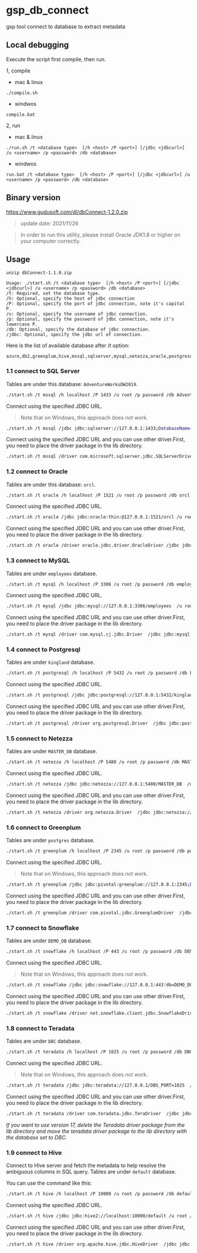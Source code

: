 # gsp_db_connect
gsp tool connect to database to extract metadata

## Local debugging
Execute the script first compile, then run.

1, compile
- mac & linux
```
./compile.sh
```
- windwos
```
compile.bat
```

2, run
- mac & linux
```
./run.sh /t <database type>  [/h <host> /P <port>] [/jdbc <jdbcurl>] /u <username> /p <password> /db <database>
```
- windwos
```
run.bat /t <database type>  [/h <host> /P <port>] [/jdbc <jdbcurl>] /u <username> /p <password> /db <database>
```

## Binary version
https://www.gudusoft.com/dl/dbConnect-1.2.0.zip

> update date: 2021/11/26

> In order to run this utility, please install Oracle JDK1.8 or higher on your computer correctly.

## Usage
```
unzip dbConnect-1.1.0.zip

Usage: ./start.sh /t <database type>  [/h <host> /P <port>] [/jdbc <jdbcurl>] /u <username> /p <password> /db <database>
/t: Required, set the database type.
/h: Optional, specify the host of jdbc connection
/P: Optional, specify the port of jdbc connection, note it's capital P.
/u: Optional, specify the username of jdbc connection.
/p: Optional, specify the password of jdbc connection, note it's lowercase P.
/db: Optional, specify the database of jdbc connection.
/jdbc: Optional, specify the jdbc url of connection.
```


Here is the list of available database after /t option:
```
azure,db2,greenplum,hive,mssql,sqlserver,mysql,netezza,oracle,postgresql,postgres,redshift,snowflake,teradata
```



### 1.1 connect to SQL Server
Tables are under this database: `AdventureWorksDW2019`.

```sh
./start.sh /t mssql /h localhost /P 1433 /u root /p password /db AdventureWorksDW2019  
```

Connect using the specified JDBC URL.

> Note that on Windows, this approach does not work.

```sh
./start.sh /t mssql /jdbc jdbc:sqlserver://127.0.0.1:1433;DatabaseName=AdventureWorksDW2019  /u root /p password 
```


Connect using the specified JDBC URL and you can use other driver.First, you need to place the driver package in the lib directory.

```sh
./start.sh /t mssql /driver com.microsoft.sqlserver.jdbc.SQLServerDriver /jdbc jdbc:sqlserver://127.0.0.1:1433;DatabaseName=AdventureWorksDW2019  /u root /p password 
```

### 1.2 connect to Oracle
Tables are under this database: `orcl`.

```sh
./start.sh /t oracle /h localhost /P 1521 /u root /p password /db orcl 
```

Connect using the specified JDBC URL.

```sh
./start.sh /t oracle /jdbc jdbc:oracle:thin:@127.0.0.1:1521/orcl /u root /p password
```

Connect using the specified JDBC URL and you can use other driver.First, you need to place the driver package in the lib directory.

```sh
./start.sh /t oracle /driver oracle.jdbc.driver.OracleDriver /jdbc jdbc:oracle:thin:@127.0.0.1:1521/orcl /u root /p password
```

### 1.3 connect to MySQL
Tables are under `employees` database.

```sh
./start.sh /t mysql /h localhost /P 3306 /u root /p password /db employees  
```

Connect using the specified JDBC URL.

```sh
./start.sh /t mysql /jdbc jdbc:mysql://127.0.0.1:3306/employees  /u root /p password   
```

Connect using the specified JDBC URL and you can use other driver.First, you need to place the driver package in the lib directory.

```sh
./start.sh /t mysql /driver com.mysql.cj.jdbc.Driver  /jdbc jdbc:mysql://127.0.0.1:3306/employees  /u root /p password   
```

### 1.4 connect to Postgresql
Tables are under `kingland` database.

```sh
./start.sh /t postgresql /h localhost /P 5432 /u root /p password /db kingland  
```

Connect using the specified JDBC URL.

```sh
./start.sh /t postgresql /jdbc jdbc:postgresql://127.0.0.1:5432/kingland  /u root /p password   
```

Connect using the specified JDBC URL and you can use other driver.First, you need to place the driver package in the lib directory.

```sh
./start.sh /t postgresql /driver org.postgresql.Driver  /jdbc jdbc:postgresql://127.0.0.1:5432/kingland  /u root /p password   
```

### 1.5 connect to Netezza
Tables are under `MASTER_DB` database.

```sh
./start.sh /t netezza /h localhost /P 5480 /u root /p password /db MASTER_DB  
```

Connect using the specified JDBC URL.

```sh
./start.sh /t netezza /jdbc jdbc:netezza://127.0.0.1:5480/MASTER_DB  /u root /p password   
```

Connect using the specified JDBC URL and you can use other driver.First, you need to place the driver package in the lib directory.

```sh
./start.sh /t netezza /driver org.netezza.Driver  /jdbc jdbc:netezza://127.0.0.1:5480/MASTER_DB  /u root /p password   
```

### 1.6 connect to Greenplum
Tables are under `postgres` database.

```sh
./start.sh /t greenplum /h localhost /P 2345 /u root /p password /db postgres  
```

Connect using the specified JDBC URL.

> Note that on Windows, this approach does not work.

```sh
./start.sh /t greenplum /jdbc jdbc:pivotal:greenplum://127.0.0.1:2345;DatabaseName=postgres  /u root /p password   
```

Connect using the specified JDBC URL and you can use other driver.First, you need to place the driver package in the lib directory.

```sh
./start.sh /t greenplum /driver com.pivotal.jdbc.GreenplumDriver  /jdbc jdbc:pivotal:greenplum://127.0.0.1:2345;DatabaseName=postgres  /u root /p password   
```

### 1.7 connect to Snowflake
Tables are under `DEMO_DB` database.

```sh
./start.sh /t snowflake /h localhost /P 443 /u root /p password /db DEMO_DB  
```

Connect using the specified JDBC URL.

> Note that on Windows, this approach does not work.

```sh
./start.sh /t snowflake /jdbc jdbc:snowflake://127.0.0.1:443?db=DEMO_DB  /u root /p password   
```

Connect using the specified JDBC URL and you can use other driver.First, you need to place the driver package in the lib directory.

```sh
./start.sh /t snowflake /driver net.snowflake.client.jdbc.SnowflakeDriver  /jdbc jdbc:snowflake://127.0.0.1:443?db=DEMO_DB  /u root /p password   
```

### 1.8 connect to Teradata
Tables are under `DBC` database.

```sh
./start.sh /t teradata /h localhost /P 1025 /u root /p password /db DBC  
```

Connect using the specified JDBC URL.

> Note that on Windows, this approach does not work.

```sh
./start.sh /t teradata /jdbc jdbc:teradata://127.0.0.1/DBS_PORT=1025  /u root /p password /db DBC
```

Connect using the specified JDBC URL and you can use other driver.First, you need to place the driver package in the lib directory.

```sh
./start.sh /t teradata /driver com.teradata.jdbc.TeraDriver  /jdbc jdbc:teradata://127.0.0.1/DBS_PORT=1025  /u root /p password  /db DBC
```

*If you want to use version 17, delete the Teradata driver package from the lib directory and move the teradata driver package to the lib directory with the database set to DBC.*

### 1.9 connect to Hive
Connect to Hive server and fetch the metadata to help resolve the ambiguous columns in SQL query.
Tables are under `default` database.

You can use the command like this:
```sh
./start.sh /t hive /h localhost /P 10000 /u root /p password /db default  
```
Connect using the specified JDBC URL.

```sh
./start.sh /t hive /jdbc jdbc:hive2://localhost:10000/default /u root /p password  
```

Connect using the specified JDBC URL and you can use other driver.First, you need to place the driver package in the lib directory.

```sh
./start.sh /t hive /driver org.apache.hive.jdbc.HiveDriver  /jdbc jdbc:hive2://localhost:10000/default /u root /p password  
```

